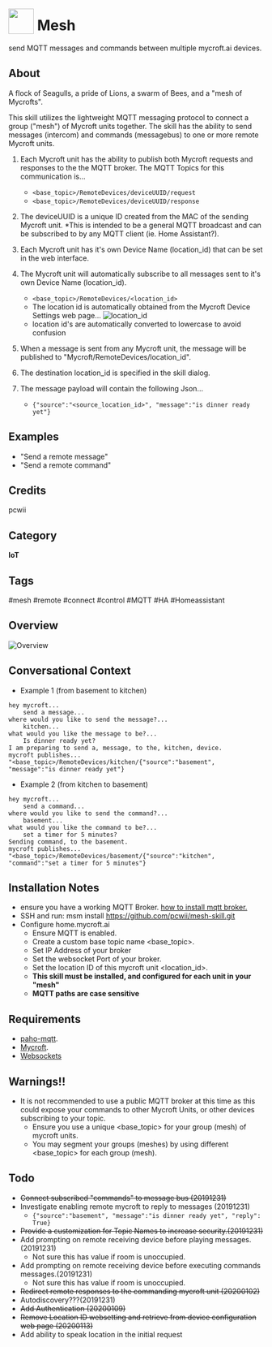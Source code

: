 # <img src='https://raw.githack.com/FortAwesome/Font-Awesome/master/svgs/solid/broadcast-tower.svg' card_color='#40DBB0' width='50' height='50' style='vertical-align:bottom'/> Mesh
send MQTT messages and commands between multiple mycroft.ai devices.

## About
A flock of Seagulls, a pride of Lions, a swarm of Bees, and a "mesh of Mycrofts".

This skill utilizes the lightweight MQTT messaging protocol to connect a group ("mesh") of Mycroft units together. The skill has the ability to send messages (intercom) and commands (messagebus) to one or more remote Mycroft units.
1. Each Mycroft unit has the ability to publish both Mycroft requests and responses to the the MQTT broker.
The MQTT Topics for this communication is...
    * ```<base_topic>/RemoteDevices/deviceUUID/request```
    * ```<base_topic>/RemoteDevices/deviceUUID/response```
2. The deviceUUID is a unique ID created from the MAC of the sending Mycroft unit.
*This is intended to be a general MQTT broadcast and can be subscribed to by any MQTT client (ie. Home Assistant?).
3. Each Mycroft unit has it's own Device Name (location_id) that can be set in the web interface.
4. The Mycroft unit will automatically subscribe to all messages sent to it's own Device Name (location_id).
    * ```<base_topic>/RemoteDevices/<location_id>```
    * The location id is automatically obtained from the Mycroft Device Settings web page...
    ![location_id](/images/location_id.png)
    * location id's are automatically converted to lowercase to avoid confusion
    
5. When a message is sent from any Mycroft unit, the message will be published to "Mycroft/RemoteDevices/location_id".
6. The destination location_id is specified in the skill dialog.
7. The message payload will contain the following Json...
    * ```{"source":"<source_location_id>", "message":"is dinner ready yet"}```

## Examples
* "Send a remote message"
* "Send a remote command"

## Credits
pcwii

## Category
**IoT**

## Tags
#mesh
#remote
#connect
#control
#MQTT
#HA
#Homeassistant

## Overview
![Overview](/images/mesh-skill.png)

## Conversational Context
- Example 1 (from basement to kitchen)
```
hey mycroft...
    send a message...
where would you like to send the message?...
    kitchen...
what would you like the message to be?...
    Is dinner ready yet?
I am preparing to send a, message, to the, kitchen, device.
mycroft publishes...
"<base_topic>/RemoteDevices/kitchen/{"source":"basement", "message":"is dinner ready yet"}
```
- Example 2 (from kitchen to basement)
```
hey mycroft...
    send a command...
where would you like to send the command?...
    basement...
what would you like the command to be?...
    set a timer for 5 minutes?
Sending command, to the basement.
mycroft publishes...
"<base_topic>/RemoteDevices/basement/{"source":"kitchen", "command":"set a timer for 5 minutes"}
```
## Installation Notes
- ensure you have a working MQTT Broker. [how to install mqtt broker.](https://github.com/pcwii/mesh-skill/blob/master/broker_install.md)
- SSH and run: msm install https://github.com/pcwii/mesh-skill.git
- Configure home.mycroft.ai
    * Ensure MQTT is enabled.
    * Create a custom base topic name <base_topic>. 
    * Set IP Address of your broker
    * Set the websocket Port of your broker.
    * Set the location ID of this mycroft unit <location_id>.
    * **This skill must be installed, and configured for each unit in your "mesh"**
    * **MQTT paths are case sensitive**

## Requirements
- [paho-mqtt](https://pypi.org/project/paho-mqtt/).
- [Mycroft](https://docs.mycroft.ai/installing.and.running/installation).
- [Websockets](https://pypi.org/project/websockets/)

## Warnings!!
- It is not recommended to use a public MQTT broker at this time as this could expose your commands to other Mycroft Units, or other devices subscribing to your topic.
    * Ensure you use a unique <base_topic> for your group (mesh) of mycroft units.
    * You may segment your groups (meshes) by using different <base_topic> for each group (mesh). 
## Todo
- ~~Connect subscribed "commands" to message bus (20191231)~~
- Investigate enabling remote mycroft to reply to messages (20191231)
    * ```{"source":"basement", "message":"is dinner ready yet", "reply": True}```
- ~~Provide a customization for Topic Names to increase security.(20191231)~~
- Add prompting on remote receiving device before playing messages.(20191231)
    * Not sure this has value if room is unoccupied.
- Add prompting on remote receiving device before executing commands messages.(20191231)
    * Not sure this has value if room is unoccupied.  
- ~~Redirect remote responses to the commanding mycroft unit (20200102)~~
- Autodiscovery???(20191231)
- ~~Add Authentication (20200109)~~
- ~~Remove Location ID websetting and retrieve from device configuration web page (20200113)~~
- Add ability to speak location in the initial request

